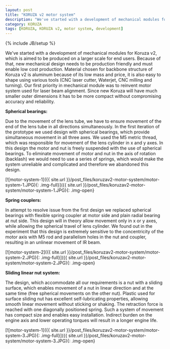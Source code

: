 ```yaml
---
layout: post
title: "KORUZA v2 motor system"
description: "We've started with a development of mechanical modules for Koruza v2, which is aimed to be produced on a larger scale for end users. Because of that, new mechanical design needs to be production friendly and must enable low cost production."
category: KORUZA
tags: [KORUZA, KORUZA v2, motor system, development]
---
```

{% include JB/setup %}


We've started with a development of mechanical modules for Koruza v2, which is aimed to be produced on a larger scale for end users. Because of that, new mechanical design needs to be production friendly and must enable low cost production. Material chosen for backbone structure of Koruza v2 is aluminum because of its low mass and price, it is also easy to shape using various tools (CNC laser cutter, Waterjet, CNC milling and turning).
Our first priority in mechanical module was to reinvent motor system used for laser beam alignment. Since new Koruza will have much smaller outer dimensions it has to be more compact without compromising accuracy and reliability.

**Spherical bearings:**

Due to the movement of the lens tube, we have to ensure movement of the end of the lens tube in all directions simultaneously. In the first iteration of the prototype we used design with spherical bearings, which provide simultaneous movement in all three axes. We used the M5 metric thread, which was responsible for movement of the lens cylinder in x and y axes. In this design the motor and nut is freely suspended with the use of spherical bearings. To eliminate movement of motor and nut in the axis of rotation (backlash) we would need to use a series of springs, which would make the system unreliable and complicated and therefore we abandoned this design.

[![motor-system-1]({{ site.url }}/post_files/koruzav2-motor-system/motor-system-1.JPG){: .img-full}]({{ site.url }}/post_files/koruzav2-motor-system/motor-system-1.JPG){: .img-open}

**Spring couplers:**

In attempt to resolve issue from the first design we replaced spherical bearings with flexible spring coupler at motor side and plain radial bearing at nut side. This design will in theory allow movement only in x or y axes, while allowing the spherical travel of lens cylinder. We found out in the experiment that this design is extremely sensitive to the concentricity of the motor axis with M5 rod and parallelism holes in the nut and coupler, resulting in an unlinear movement of IR beam.

[![motor-system-2]({{ site.url }}/post_files/koruzav2-motor-system/motor-system-2.JPG){: .img-full}]({{ site.url }}/post_files/koruzav2-motor-system/motor-system-2.JPG){: .img-open}

**Sliding linear nut system:**

The design, which accommodate all our requirements is a nut with a sliding surface, which enables movement of a nut in linear direction and at the same time (free spherical movements on the other nut). Plastic used for surface sliding nut has excellent self-lubricating properties, allowing smooth linear movement without sticking or shaking. The retraction force is reached with one diagonally positioned spring. Such a system of movement has compact size and enables easy installation. Indirect burden on the engine axis and lower operating torques will result in a longer engine life.

[![motor-system-1]({{ site.url }}/post_files/koruzav2-motor-system/motor-system-3.JPG){: .img-full}]({{ site.url }}/post_files/koruzav2-motor-system/motor-system-3.JPG){: .img-open}